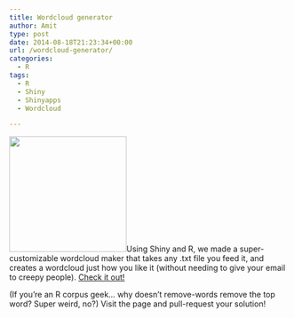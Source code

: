 ```yaml
---
title: Wordcloud generator
author: Amit
type: post
date: 2014-08-18T21:23:34+00:00
url: /wordcloud-generator/
categories:
  - R
tags:
  - R
  - Shiny
  - Shinyapps
  - Wordcloud

---
```

<img class="alignleft" src="https://i0.wp.com/www.fao.org/nr/water/aquastat/common/Rploteng.png?resize=211%2C208" alt="" width="211" height="208" data-recalc-dims="1" />Using Shiny and R, we made a super-customizable wordcloud maker that takes any .txt file you feed it, and creates a wordcloud just how you like it (without needing to give your email to creepy people). <a title="Wordcloud maker!" href="https://amit.shinyapps.io/WordCloudMaker/" target="_blank">Check it out!</a>

(If you&#8217;re an R corpus geek&#8230; why doesn&#8217;t remove-words remove the top word? Super weird, no?) Visit the page and pull-request your solution!